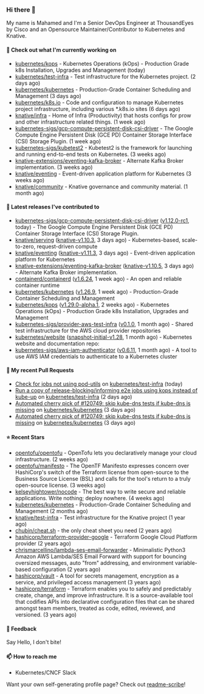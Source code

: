 ### Hi there 👋

My name is Mahamed and I'm a Senior DevOps Engineer at ThousandEyes by Cisco and an Opensource Maintainer/Contributor to Kubernetes and Knative.

#### 👷 Check out what I'm currently working on

- [kubernetes/kops](https://github.com/kubernetes/kops) - Kubernetes Operations (kOps) - Production Grade k8s Installation, Upgrades and Management (today)
- [kubernetes/test-infra](https://github.com/kubernetes/test-infra) - Test infrastructure for the Kubernetes project. (2 days ago)
- [kubernetes/kubernetes](https://github.com/kubernetes/kubernetes) - Production-Grade Container Scheduling and Management (3 days ago)
- [kubernetes/k8s.io](https://github.com/kubernetes/k8s.io) - Code and configuration to manage Kubernetes project infrastructure, including various *.k8s.io sites (6 days ago)
- [knative/infra](https://github.com/knative/infra) - Home of Infra (Productivity) that hosts configs for prow and other infrastructure related things. (1 week ago)
- [kubernetes-sigs/gcp-compute-persistent-disk-csi-driver](https://github.com/kubernetes-sigs/gcp-compute-persistent-disk-csi-driver) - The Google Compute Engine Persistent Disk (GCE PD) Container Storage Interface (CSI) Storage Plugin. (1 week ago)
- [kubernetes-sigs/kubetest2](https://github.com/kubernetes-sigs/kubetest2) - Kubetest2 is the framework for launching and running end-to-end tests on Kubernetes. (3 weeks ago)
- [knative-extensions/eventing-kafka-broker](https://github.com/knative-extensions/eventing-kafka-broker) - Alternate Kafka Broker implementation. (3 weeks ago)
- [knative/eventing](https://github.com/knative/eventing) - Event-driven application platform for Kubernetes (3 weeks ago)
- [knative/community](https://github.com/knative/community) - Knative governance and community material. (1 month ago)

#### 🔭 Latest releases I've contributed to

- [kubernetes-sigs/gcp-compute-persistent-disk-csi-driver](https://github.com/kubernetes-sigs/gcp-compute-persistent-disk-csi-driver) ([v1.12.0-rc1](https://github.com/kubernetes-sigs/gcp-compute-persistent-disk-csi-driver/releases/tag/v1.12.0-rc1), today) - The Google Compute Engine Persistent Disk (GCE PD) Container Storage Interface (CSI) Storage Plugin.
- [knative/serving](https://github.com/knative/serving) ([knative-v1.10.3](https://github.com/knative/serving/releases/tag/knative-v1.10.3), 3 days ago) - Kubernetes-based, scale-to-zero, request-driven compute
- [knative/eventing](https://github.com/knative/eventing) ([knative-v1.11.3](https://github.com/knative/eventing/releases/tag/knative-v1.11.3), 3 days ago) - Event-driven application platform for Kubernetes
- [knative-extensions/eventing-kafka-broker](https://github.com/knative-extensions/eventing-kafka-broker) ([knative-v1.10.5](https://github.com/knative-extensions/eventing-kafka-broker/releases/tag/knative-v1.10.5), 3 days ago) - Alternate Kafka Broker implementation.
- [containerd/containerd](https://github.com/containerd/containerd) ([v1.6.24](https://github.com/containerd/containerd/releases/tag/v1.6.24), 1 week ago) - An open and reliable container runtime
- [kubernetes/kubernetes](https://github.com/kubernetes/kubernetes) ([v1.26.9](https://github.com/kubernetes/kubernetes/releases/tag/v1.26.9), 1 week ago) - Production-Grade Container Scheduling and Management
- [kubernetes/kops](https://github.com/kubernetes/kops) ([v1.29.0-alpha.1](https://github.com/kubernetes/kops/releases/tag/v1.29.0-alpha.1), 2 weeks ago) - Kubernetes Operations (kOps) - Production Grade k8s Installation, Upgrades and Management
- [kubernetes-sigs/provider-aws-test-infra](https://github.com/kubernetes-sigs/provider-aws-test-infra) ([v0.1.0](https://github.com/kubernetes-sigs/provider-aws-test-infra/releases/tag/v0.1.0), 1 month ago) - Shared test infrastructure for the AWS cloud provider repositories
- [kubernetes/website](https://github.com/kubernetes/website) ([snapshot-initial-v1.28](https://github.com/kubernetes/website/releases/tag/snapshot-initial-v1.28), 1 month ago) - Kubernetes website and documentation repo: 
- [kubernetes-sigs/aws-iam-authenticator](https://github.com/kubernetes-sigs/aws-iam-authenticator) ([v0.6.11](https://github.com/kubernetes-sigs/aws-iam-authenticator/releases/tag/v0.6.11), 1 month ago) - A tool to use AWS IAM credentials to authenticate to a Kubernetes cluster

#### 🔨 My recent Pull Requests

- [Check for jobs not using pod-utils](https://github.com/kubernetes/test-infra/pull/30807) on [kubernetes/test-infra](https://github.com/kubernetes/test-infra) (today)
- [Run a copy of release-blocking/informing e2e jobs using kops instead of kube-up](https://github.com/kubernetes/test-infra/pull/30774) on [kubernetes/test-infra](https://github.com/kubernetes/test-infra) (2 days ago)
- [Automated cherry pick of #120749: skip kube-dns tests if kube-dns is missing](https://github.com/kubernetes/kubernetes/pull/120760) on [kubernetes/kubernetes](https://github.com/kubernetes/kubernetes) (3 days ago)
- [Automated cherry pick of #120749: skip kube-dns tests if kube-dns is missing](https://github.com/kubernetes/kubernetes/pull/120759) on [kubernetes/kubernetes](https://github.com/kubernetes/kubernetes) (3 days ago)

#### ⭐ Recent Stars

- [opentofu/opentofu](https://github.com/opentofu/opentofu) - OpenTofu lets you declaratively manage your cloud infrastructure. (2 weeks ago)
- [opentofu/manifesto](https://github.com/opentofu/manifesto) - The OpenTF Manifesto expresses concern over HashiCorp&#39;s switch of the Terraform license from open-source to the Business Source License (BSL) and calls for the tool&#39;s return to a truly open-source license. (3 weeks ago)
- [kelseyhightower/nocode](https://github.com/kelseyhightower/nocode) - The best way to write secure and reliable applications. Write nothing; deploy nowhere. (4 weeks ago)
- [kubernetes/kubernetes](https://github.com/kubernetes/kubernetes) - Production-Grade Container Scheduling and Management (2 months ago)
- [knative/test-infra](https://github.com/knative/test-infra) - Test infrastructure for the Knative project (1 year ago)
- [chubin/cheat.sh](https://github.com/chubin/cheat.sh) - the only cheat sheet you need (2 years ago)
- [hashicorp/terraform-provider-google](https://github.com/hashicorp/terraform-provider-google) - Terraform Google Cloud Platform provider (2 years ago)
- [chrismarcellino/lambda-ses-email-forwarder](https://github.com/chrismarcellino/lambda-ses-email-forwarder) - Minimalistic Python3 Amazon AWS Lambda/SES Email Forward with support for bouncing oversized messages, auto &#34;from&#34; addressing, and environment variable-based configuration (2 years ago)
- [hashicorp/vault](https://github.com/hashicorp/vault) - A tool for secrets management, encryption as a service, and privileged access management (3 years ago)
- [hashicorp/terraform](https://github.com/hashicorp/terraform) - Terraform enables you to safely and predictably create, change, and improve infrastructure. It is a source-available tool that codifies APIs into declarative configuration files that can be shared amongst team members, treated as code, edited, reviewed, and versioned. (3 years ago)

#### 💬 Feedback

Say Hello, I don't bite!

#### 📫 How to reach me

- Kubernetes/CNCF Slack

Want your own self-generating profile page? Check out [readme-scribe](https://github.com/muesli/readme-scribe)!


